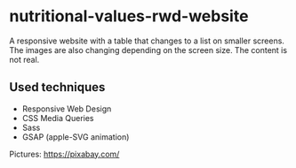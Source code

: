 # nutritional-values-rwd-website

A responsive website with a table that changes to a list on smaller screens. The images are also changing depending on the screen size. The content is not real. 

## Used techniques

* Responsive Web Design
* CSS Media Queries
* Sass
* GSAP (apple-SVG animation)

Pictures: https://pixabay.com/

